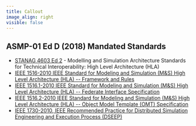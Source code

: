 ```yaml
---
title: Callout
image_align: right
visible: false
---
```


## ASMP-01 Ed D (2018) Mandated Standards
* [STANAG 4603 Ed 2](https://nso.nato.int/nso/nsdd/stanagdetails.html?idCover=8285&LA=EN) - Modelling and Simulation Architecture Standards for Technical Interoperability: High Level Architecture (HLA)
 * [IEEE 1516-2010 IEEE Standard for Modeling and Simulation (M&S) High Level Architecture (HLA) -- Framework and Rules](https://standards.ieee.org/findstds/standard/1516-2010.html)
 * [IEEE 1516.1-2010  IEEE Standard for Modeling and Simulation (M&S) High Level Architecture (HLA) -- Federate Interface Specification](https://standards.ieee.org/develop/project/1516.1.html)
 * [IEEE 1516.2-2010  IEEE Standard for Modeling and Simulation (M&S) High Level Architecture (HLA) -- Object Model Template (OMT) Specification](https://standards.ieee.org/develop/project/1516.2.html)
 * [IEEE 1730-2010, IEEE Recommended Practice for Distributed Simulation Engineering and Execution Process (DSEEP)](https://standards.ieee.org/standard/1730-2010.html)